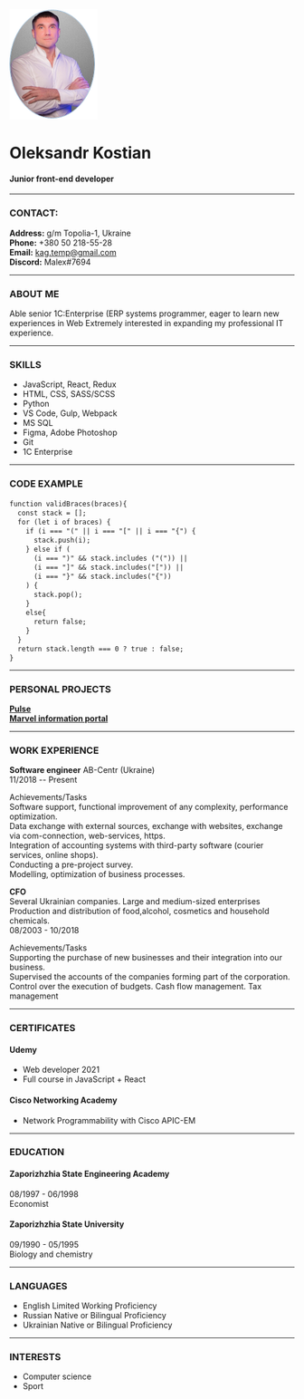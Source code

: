![applicant's photo](img/foto.png)

# Oleksandr Kostian
#### Junior front-end developer
---
### CONTACT:

**Address:** g/m Topolia-1, Ukraine<br>
**Phone:** +380 50 218-55-28<br>
**Email:** kag.temp@gmail.com<br>
**Discord:** Malex#7694<br> 

---
### ABOUT ME

Able senior 1C:Enterprise (ERP systems programmer, eager to learn new experiences in Web Extremely interested in expanding my professional IT experience.<br>

---

### SKILLS

- JavaScript, React, Redux
- HTML, CSS, SASS/SCSS
- Python
- VS Code, Gulp, Webpack  
- MS SQL 
- Figma, Adobe Photoshop   
- Git
- 1C Enterprise  

---

### CODE EXAMPLE

```
function validBraces(braces){
  const stack = [];  
  for (let i of braces) {   
    if (i === "(" || i === "[" || i === "{") {
      stack.push(i);
    } else if (
      (i === ")" && stack.includes ("(")) ||
      (i === "]" && stack.includes("[")) ||
      (i === "}" && stack.includes("{"))
    ) {
      stack.pop();
    }
    else{
      return false;
    }
  }  
  return stack.length === 0 ? true : false;
}

```
---

### PERSONAL PROJECTS

**[Pulse ](https://metatonext.com/)**<br>
**[Marvel information portal ](https://webkostian.github.io/)**<br>

---
### WORK EXPERIENCE

**Software engineer**
AB-Centr (Ukraine)<br>
11/2018 -- Present<br>

Achievements/Tasks<br>
Software support, functional improvement of any complexity, performance optimization.<br>
Data exchange with external sources, exchange with websites, exchange via com-connection, web-services, https.<br> Integration of accounting systems with third-party software (courier services, online shops).<br>
Conducting a pre-project survey.<br>
Modelling, optimization of business processes.<br> 

 **CFO**  
Several Ukrainian companies. Large and medium-sized enterprises Production and distribution of food,alcohol, cosmetics and household chemicals.<br>
08/2003 - 10/2018<br>

Achievements/Tasks<br>
Supporting the purchase of new businesses and their integration into our business.<br>
Supervised the accounts of the companies forming part of the corporation.<br>
Control over the execution of budgets. Cash flow management. Tax management<br>

---
### CERTIFICATES

#### Udemy
- Web developer 2021
- Full course in JavaScript + React

#### Cisco Networking Academy
- Network Programmability with Cisco APIC-EM

---
### EDUCATION

#### Zaporizhzhia State Engineering Academy

08/1997 - 06/1998<br>
Economist<br>

#### Zaporizhzhia State University

09/1990 - 05/1995<br>
Biology and chemistry<br>

---
### LANGUAGES

- English Limited Working Proficiency
- Russian Native or Bilingual Proficiency
- Ukrainian Native or Bilingual Proficiency

---
### INTERESTS

- Computer science
- Sport
